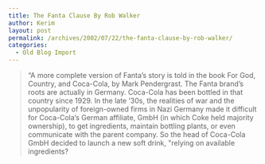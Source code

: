 ```yaml
---
title: The Fanta Clause By Rob Walker
author: Kerim
layout: post
permalink: /archives/2002/07/22/the-fanta-clause-by-rob-walker/
categories:
  - Old Blog Import
---
```


>   &#8220;A more complete version of Fanta&#8217;s story is told in the book For God, Country, and Coca-Cola, by Mark Pendergrast. The Fanta brand&#8217;s roots are actually in Germany. Coca-Cola has been bottled in that country since 1929. In the late &#8217;30s, the realities of war and the unpopularity of foreign-owned firms in Nazi Germany made it difficult for Coca-Cola&#8217;s German affiliate, GmbH (in which Coke held majority ownership), to get ingredients, maintain bottling plants, or even communicate with the parent company. So the head of Coca-Cola GmbH decided to launch a new soft drink, "relying on available ingredients? 
>   

>   
>  